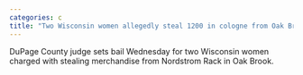 ```yaml
---
categories: c
title: "Two Wisconsin women allegedly steal 1200 in cologne from Oak Brook store and engage police in car chase"
---
```

DuPage County judge sets bail Wednesday for two Wisconsin women charged with stealing merchandise from Nordstrom Rack in Oak Brook.